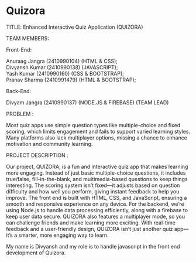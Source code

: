 # Quizora
TITLE:     Enhanced Interactive Quiz Application (QUIZORA)


TEAM MEMBERS:

Front-End:

Anuraag Jangra		(2410990104)	    (HTML & CSS);     
Divyansh Kumar 		(2410990138)	    (JAVASCRIPT);     
Yash Kumar			  (2410990160)	    (CSS & BOOTSTRAP);     
Pranav Sharma		  (2410991479)	    (HTML & BOOTSTRAP);     


Back-End:

Divyam Jangra		  (2410990137)	    (NODE.JS & FIREBASE)
(TEAM LEAD)

PROBLEM :

Most quiz apps use simple question types like multiple-choice and fixed scoring, which limits engagement and fails to support varied learning styles. Many platforms also lack multiplayer options, missing a chance to enhance motivation and community learning. 

PROJECT DESCRIPTION :

Our project, QUIZORA, is a fun and interactive quiz app that makes learning more engaging. Instead of just basic multiple-choice questions, it includes true/false, fill-in-the-blank, and multimedia-based questions to keep things interesting. The scoring system isn’t fixed—it adjusts based on question difficulty and how well you perform, giving instant feedback to help you improve. The front end is built with HTML, CSS, and JavaScript, ensuring a smooth and responsive experience on any device. For the backend, we’re using Node.js to handle data processing efficiently, along with a firebase to keep user data secure. QUIZORA also features a multiplayer mode, so you can challenge friends and make learning more exciting. With real-time feedback and a user-friendly design, QUIZORA isn’t just another quiz app—it’s a smarter, more engaging way to learn.

My name is Divyansh and my role is to handle javascript in the front end development of Quizora.